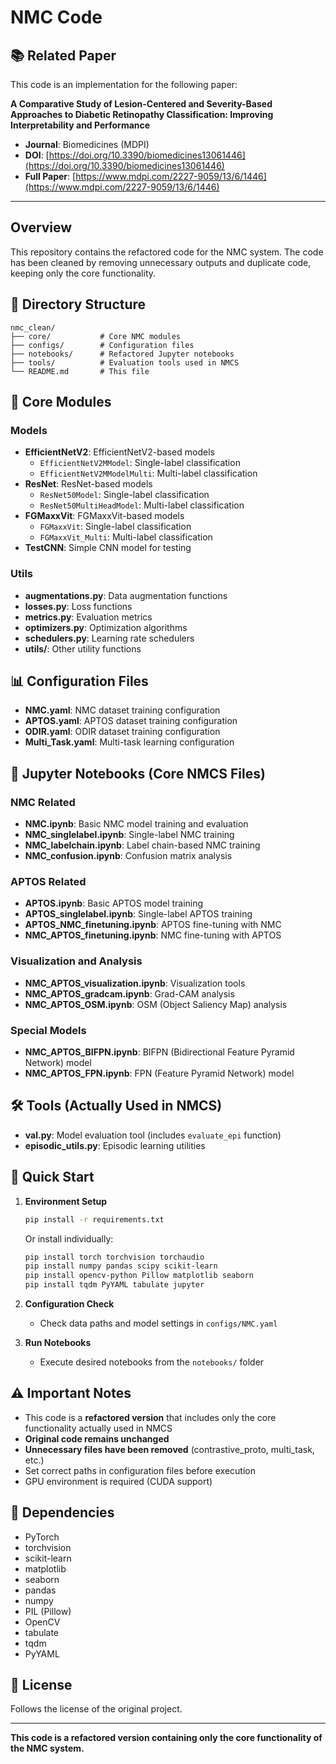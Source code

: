 # NMC Code

## 📚 **Related Paper**

This code is an implementation for the following paper:

**A Comparative Study of Lesion-Centered and Severity-Based Approaches to Diabetic Retinopathy Classification: Improving Interpretability and Performance**

- **Journal**: Biomedicines (MDPI)
- **DOI**: [https://doi.org/10.3390/biomedicines13061446](https://doi.org/10.3390/biomedicines13061446)
- **Full Paper**: [https://www.mdpi.com/2227-9059/13/6/1446](https://www.mdpi.com/2227-9059/13/6/1446)

---

## Overview

This repository contains the refactored code for the NMC system. The code has been cleaned by removing unnecessary outputs and duplicate code, keeping only the core functionality.

## 📁 Directory Structure

```
nmc_clean/
├── core/           # Core NMC modules
├── configs/        # Configuration files
├── notebooks/      # Refactored Jupyter notebooks
├── tools/          # Evaluation tools used in NMCS
└── README.md       # This file
```

## 🔧 Core Modules

### Models
- **EfficientNetV2**: EfficientNetV2-based models
  - `EfficientNetV2MModel`: Single-label classification
  - `EfficientNetV2MModelMulti`: Multi-label classification
- **ResNet**: ResNet-based models
  - `ResNet50Model`: Single-label classification
  - `ResNet50MultiHeadModel`: Multi-label classification
- **FGMaxxVit**: FGMaxxVit-based models
  - `FGMaxxVit`: Single-label classification
  - `FGMaxxVit_Multi`: Multi-label classification
- **TestCNN**: Simple CNN model for testing

### Utils
- **augmentations.py**: Data augmentation functions
- **losses.py**: Loss functions
- **metrics.py**: Evaluation metrics
- **optimizers.py**: Optimization algorithms
- **schedulers.py**: Learning rate schedulers
- **utils/**: Other utility functions

## 📊 Configuration Files

- **NMC.yaml**: NMC dataset training configuration
- **APTOS.yaml**: APTOS dataset training configuration
- **ODIR.yaml**: ODIR dataset training configuration
- **Multi_Task.yaml**: Multi-task learning configuration

## 📓 Jupyter Notebooks (Core NMCS Files)

### NMC Related
- **NMC.ipynb**: Basic NMC model training and evaluation
- **NMC_singlelabel.ipynb**: Single-label NMC training
- **NMC_labelchain.ipynb**: Label chain-based NMC training
- **NMC_confusion.ipynb**: Confusion matrix analysis

### APTOS Related
- **APTOS.ipynb**: Basic APTOS model training
- **APTOS_singlelabel.ipynb**: Single-label APTOS training
- **APTOS_NMC_finetuning.ipynb**: APTOS fine-tuning with NMC
- **NMC_APTOS_finetuning.ipynb**: NMC fine-tuning with APTOS

### Visualization and Analysis
- **NMC_APTOS_visualization.ipynb**: Visualization tools
- **NMC_APTOS_gradcam.ipynb**: Grad-CAM analysis
- **NMC_APTOS_OSM.ipynb**: OSM (Object Saliency Map) analysis

### Special Models
- **NMC_APTOS_BIFPN.ipynb**: BIFPN (Bidirectional Feature Pyramid Network) model
- **NMC_APTOS_FPN.ipynb**: FPN (Feature Pyramid Network) model

## 🛠️ Tools (Actually Used in NMCS)

- **val.py**: Model evaluation tool (includes `evaluate_epi` function)
- **episodic_utils.py**: Episodic learning utilities

## 🚀 Quick Start

1. **Environment Setup**
   ```bash
   pip install -r requirements.txt
   ```
   
   Or install individually:
   ```bash
   pip install torch torchvision torchaudio
   pip install numpy pandas scipy scikit-learn
   pip install opencv-python Pillow matplotlib seaborn
   pip install tqdm PyYAML tabulate jupyter
   ```

2. **Configuration Check**
   - Check data paths and model settings in `configs/NMC.yaml`

3. **Run Notebooks**
   - Execute desired notebooks from the `notebooks/` folder

## ⚠️ Important Notes

- This code is a **refactored version** that includes only the core functionality actually used in NMCS
- **Original code remains unchanged**
- **Unnecessary files have been removed** (contrastive_proto, multi_task, etc.)
- Set correct paths in configuration files before execution
- GPU environment is required (CUDA support)

## 🔗 Dependencies

- PyTorch
- torchvision
- scikit-learn
- matplotlib
- seaborn
- pandas
- numpy
- PIL (Pillow)
- OpenCV
- tabulate
- tqdm
- PyYAML

## 📝 License

Follows the license of the original project.

---

**This code is a refactored version containing only the core functionality of the NMC system.**
